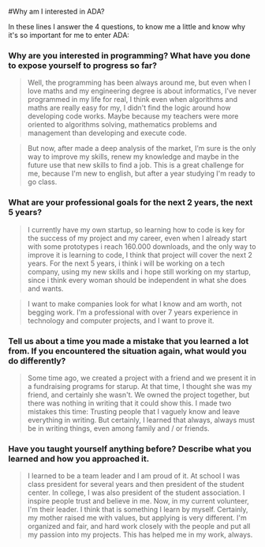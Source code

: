 #Why am I interested in ADA?

In these lines I answer the 4 questions, to know me a little and know why it's so important for me to enter ADA:

### Why are you interested in programming? What have you done to expose yourself to progress so far?

> Well, the programming has been always around me, but even when I love maths and my engineering degree is about informatics, I’ve never programmed in my life for real, I think even when algorithms and maths are really easy for my, I didn't find the logic around how developing code works. Maybe because my teachers were more oriented to algorithms solving, mathematics problems and management than developing and execute code.

> But now, after made a deep analysis of the market, I’m sure is the only way to improve my skills, renew my knowledge and maybe in the future use that new skills to find a job. This is a great challenge for me, because I'm new to english, but after a year studying I'm ready to go class.


### What are your professional goals for the next 2 years, the next 5 years?

> I currently have my own startup, so learning how to code is key for the success of my project and my career, even when I already start with some prototypes i reach 160.000 downloads, and the only way to improve it is learning to code, I think that project will cover the next 2 years. For the next 5 years, i think i will be working on a tech company, using my new skills and i hope still working on my startup, since i think every woman should be independent in what she does and wants.

> I want to make companies look for what I know and am worth, not begging work. I'm a professional with over 7 years experience in technology and computer projects, and I want to prove it.

### Tell us about a time you made a mistake that you learned a lot from. If you encountered the situation again, what would you do differently?

> Some time ago, we created a project with a friend and we present it in a fundraising programs for starup. At that time, I thought she was my friend, and certainly she wasn't. We owned the project together, but there was nothing in writing that it could show this. I made two mistakes this time: Trusting people that I vaguely know and leave everything in writing. But certainly, I learned that always, always must be in writing things, even among family and / or friends.

### Have you taught yourself anything before? Describe what you learned and how you approached it.

> I learned to be a team leader and I am proud of it. At school I was class president for several years and then president of the student center. In college, I was also president of the student association. I inspire people trust and believe in me. Now, in my current volunteer, I'm their leader. I think that is something I learn by myself. Certainly, my mother raised me with values, but applying is very different. I'm organized and fair, and hard work closely with the people and put all my passion into my projects. This has helped me in my work, always.
